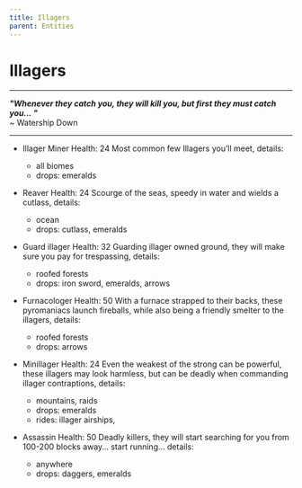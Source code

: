 ```yaml
---
title: Illagers
parent: Entities
---
```


# Illagers

---

**<em>"Whenever they catch you, they will kill you,
but first they must catch you...
"</em>**\
~ Watership Down

---


- Illager Miner
  Health: 24
  Most common few Illagers you’ll meet, details:
  - all biomes
  - drops: emeralds
  
- Reaver
  Health: 24
  Scourge of the seas, speedy in water and wields a cutlass, details:
  - ocean
  - drops: cutlass, emeralds
  
- Guard illager
  Health: 32
  Guarding illager owned ground, they will make sure you pay for trespassing, details:
  - roofed forests
  - drops: iron sword, emeralds, arrows
  
- Furnacologer
  Health: 50
  With a furnace strapped to their backs, these pyromaniacs launch fireballs, while also being a friendly smelter to the illagers, details:
  - roofed forests
  - drops: arrows
  
- Minillager
  Health: 24
  Even the weakest of the strong can be powerful, these illagers may look harmless, but can be deadly when commanding illager contraptions, details:
  - mountains, raids
  - drops: emeralds
  - rides: illager airships,
  
- Assassin
  Health: 50
  Deadly killers, they will start searching for you from 100-200 blocks away… start running… details:
  - anywhere
  - drops: daggers, emeralds